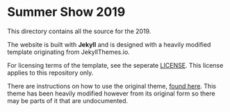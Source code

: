 # Summer Show 2019

This directory contains all the source for the 2019.

The website is built with **Jekyll** and is designed with a heavily modified template originating from JekyllThemes.io.

For licensing terms of the template, see the seperate [LICENSE](/2019/_THEME_LICENSE.md). This license applies to this repository only.

There are instructions on how to use the original theme, [found here](/2019/_THEME_README.md). This theme has been heavily modified however from its original form so there may be parts of it that are undocumented.